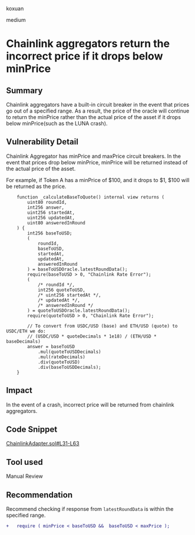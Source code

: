 koxuan

medium

# Chainlink aggregators return the incorrect price if it drops below minPrice

## Summary
Chainlink aggregators have a built-in circuit breaker in the event that prices go out of a specified range. As a result, the price of the oracle will continue to return the minPrice rather than the actual price of the asset if it drops below minPrice(such as the LUNA crash). 

## Vulnerability Detail

Chainlink Aggregator has minPrice and maxPrice circuit breakers. In the event that prices drop below minPrice, minPrice will be returned instead of the actual price of the asset. 

For example, if Token A has a minPrice of $100, and it drops to $1, $100 will be returned as the price.  

```solidity
    function _calculateBaseToQuote() internal view returns (
        uint80 roundId,
        int256 answer,
        uint256 startedAt,
        uint256 updatedAt,
        uint80 answeredInRound
    ) {
        int256 baseToUSD;
        (
            roundId,
            baseToUSD,
            startedAt,
            updatedAt,
            answeredInRound
        ) = baseToUSDOracle.latestRoundData();
        require(baseToUSD > 0, "Chainlink Rate Error");
        (
            /* roundId */,
            int256 quoteToUSD,
            /* uint256 startedAt */,
            /* updatedAt */,
            /* answeredInRound */
        ) = quoteToUSDOracle.latestRoundData();
        require(quoteToUSD > 0, "Chainlink Rate Error");

        // To convert from USDC/USD (base) and ETH/USD (quote) to USDC/ETH we do:
        // (USDC/USD * quoteDecimals * 1e18) / (ETH/USD * baseDecimals)
        answer = baseToUSD
            .mul(quoteToUSDDecimals)
            .mul(rateDecimals)
            .div(quoteToUSD)
            .div(baseToUSDDecimals);
    }

```

## Impact
In the event of a crash, incorrect price will be returned from chainlink aggregators.

## Code Snippet
[ChainlinkAdapter.sol#L31-L63](https://github.com/sherlock-audit/2023-03-notional/blob/main/contracts-v2/contracts/external/adapters/ChainlinkAdapter.sol#L31-L63)
## Tool used

Manual Review

## Recommendation

Recommend checking if response from `latestRoundData` is within the specified range.
```diff
+   require ( minPrice < baseToUSD &&  baseToUSD < maxPrice );
```
